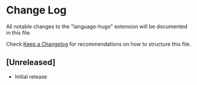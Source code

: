 # Change Log
All notable changes to the "language-hugo" extension will be documented in this file.

Check [Keep a Changelog](http://keepachangelog.com/) for recommendations on how to structure this file.

## [Unreleased]
- Initial release